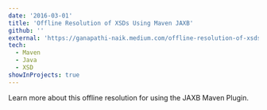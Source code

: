 ```yaml
---
date: '2016-03-01'
title: 'Offline Resolution of XSDs Using Maven JAXB'
github: ''
external: 'https://ganapathi-naik.medium.com/offline-resolution-of-xsds-using-maven-jaxb-2893210e536a'
tech:
  - Maven
  - Java
  - XSD
showInProjects: true
---
```


Learn more about this offline resolution for using the JAXB Maven Plugin.
